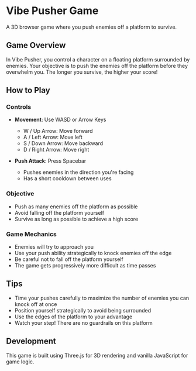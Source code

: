 # Vibe Pusher Game

A 3D browser game where you push enemies off a platform to survive.

## Game Overview

In Vibe Pusher, you control a character on a floating platform surrounded by enemies. Your objective is to push the enemies off the platform before they overwhelm you. The longer you survive, the higher your score!

## How to Play

### Controls

- **Movement**: Use WASD or Arrow Keys
  - W / Up Arrow: Move forward
  - A / Left Arrow: Move left
  - S / Down Arrow: Move backward
  - D / Right Arrow: Move right

- **Push Attack**: Press Spacebar
  - Pushes enemies in the direction you're facing
  - Has a short cooldown between uses

### Objective

- Push as many enemies off the platform as possible
- Avoid falling off the platform yourself
- Survive as long as possible to achieve a high score

### Game Mechanics

- Enemies will try to approach you
- Use your push ability strategically to knock enemies off the edge
- Be careful not to fall off the platform yourself
- The game gets progressively more difficult as time passes

## Tips

- Time your pushes carefully to maximize the number of enemies you can knock off at once
- Position yourself strategically to avoid being surrounded
- Use the edges of the platform to your advantage
- Watch your step! There are no guardrails on this platform

## Development

This game is built using Three.js for 3D rendering and vanilla JavaScript for game logic.
